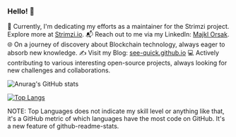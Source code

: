 ### Hello! 👋
🚀 Currently, I'm dedicating my efforts as a maintainer for the Strimzi project. Explore more at [Strimzi.io](https://strimzi.io/).
📬 Reach out to me via my LinkedIn: [Majkl Orsak](https://www.linkedin.com/in/majkl-orsak/).
🌐 On a journey of discovery about Blockchain technology, always eager to absorb new knowledge.
✍️ Visit my Blog: [see-quick.github.io](https://see-quick.github.io/)
💻 Actively contributing to various interesting open-source projects, always looking for new challenges and collaborations.

![Anurag's GitHub stats](https://github-readme-stats.vercel.app/api?username=see-quick&show_icons=true&count_private=true&theme=tokyonight)

[![Top Langs](https://github-readme-stats.vercel.app/api/top-langs/?username=see-quick&theme=tokyonight&layout=compact&langs_count=10)](https://github.com/anuraghazra/github-readme-stats)

NOTE: Top Languages does not indicate my skill level or anything like that, it's a GitHub metric of which languages have the most code on GitHub. It's a new feature of github-readme-stats.

<!--
**see-quick/see-quick** is a ✨ _special_ ✨ repository because its `README.md` (this file) appears on your GitHub profile.

Here are some ideas to get you started:


- 🌱 I’m currently learning ...
- 👯 I’m looking to collaborate on ...
- 🤔 I’m looking for help with ...
- 💬 Ask me about ...
- 📫 How to reach me: ...
- 😄 Pronouns: ...
- ⚡ Fun fact: ...
-->
